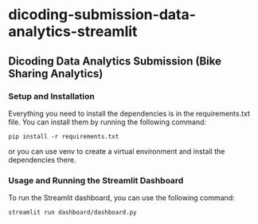 # dicoding-submission-data-analytics-streamlit
## Dicoding Data Analytics Submission (Bike Sharing Analytics)
### Setup and Installation
Everything you need to install the dependencies is in the requirements.txt file. You can install them by running the following command:
```
pip install -r requirements.txt
```
or you can use venv to create a virtual environment and install the dependencies there.

### Usage and Running the Streamlit Dashboard
To run the Streamlit dashboard, you can use the following command:
```
streamlit run dashboard/dashboard.py
```
